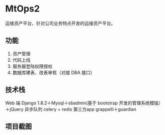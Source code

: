 # MtOps2
运维资产平台，针对公司业务特点开发的运维资产平台。

## 功能
1. 资产管理
2. 代码上线
3. 服务器登陆权限授权
4. 数据库建表、改表审核（对接 DBA 接口）

## 技术栈
Web 端
Django 1.8.2＋Mysql＋sbadmin(基于 bootstrap 开发的管理系统模版）＋jQuery
异步队列
celery + redis
第三方app
grappelli＋guardian

## 项目截图
